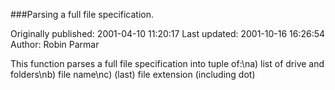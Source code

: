###Parsing a full file specification.

Originally published: 2001-04-10 11:20:17
Last updated: 2001-10-16 16:26:54
Author: Robin Parmar

This function parses a full file specification into tuple of:\na) list of drive and folders\nb) file name\nc) (last) file extension (including dot)